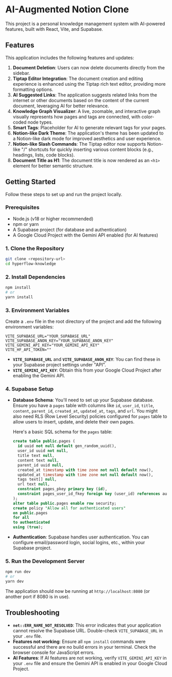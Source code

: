 # AI-Augmented Notion Clone

This project is a personal knowledge management system with AI-powered features, built with React, Vite, and Supabase.

## Features

This application includes the following features and updates:

1.  **Document Deletion**: Users can now delete documents directly from the sidebar.
2.  **Tiptap Editor Integration**: The document creation and editing experience is enhanced using the Tiptap rich text editor, providing more formatting options.
3.  **AI Suggested Links**: The application suggests related links from the internet or other documents based on the content of the current document, leveraging AI for better relevance.
4.  **Knowledge Graph Visualizer**: A live, zoomable, and interactive graph visually represents how pages and tags are connected, with color-coded node types.
5.  **Smart Tags**: Placeholder for  AI to generate relevant tags for your pages.
6.  **Notion-like Dark Theme**: The application's theme has been updated to a Notion-like dark mode for improved aesthetics and user experience.
7.  **Notion-like Slash Commands**: The Tiptap editor now supports Notion-like "/" shortcuts for quickly inserting various content blocks (e.g., headings, lists, code blocks).
8.  **Document Title as H1**: The document title is now rendered as an `<h1>` element for better semantic structure.

## Getting Started

Follow these steps to set up and run the project locally.

### Prerequisites

*   Node.js (v18 or higher recommended)
*   npm or yarn
*   A Supabase project (for database and authentication)
*   A Google Cloud Project with the Gemini API enabled (for AI features)

### 1. Clone the Repository

```bash
git clone <repository-url>
cd hyperflow-knowledge
```

### 2. Install Dependencies

```bash
npm install
# or
yarn install
```

### 3. Environment Variables

Create a `.env` file in the root directory of the project and add the following environment variables:

```
VITE_SUPABASE_URL="YOUR_SUPABASE_URL"
VITE_SUPABASE_ANON_KEY="YOUR_SUPABASE_ANON_KEY"
VITE_GEMINI_API_KEY="YOUR_GEMINI_API_KEY"
VITE_HF_API_TOKEN=""
```

*   **`VITE_SUPABASE_URL`** and **`VITE_SUPABASE_ANON_KEY`**: You can find these in your Supabase project settings under "API".
*   **`VITE_GEMINI_API_KEY`**: Obtain this from your Google Cloud Project after enabling the Gemini API.

### 4. Supabase Setup

*   **Database Schema**: You'll need to set up your Supabase database. Ensure you have a `pages` table with columns like `id`, `user_id`, `title`, `content`, `parent_id`, `created_at`, `updated_at`, `tags`, and `url`. You might also need RLS (Row Level Security) policies configured for `pages` table to allow users to insert, update, and delete their own pages.

    Here's a basic SQL schema for the `pages` table:

    ```sql
    create table public.pages (
      id uuid not null default gen_random_uuid(),
      user_id uuid not null,
      title text null,
      content text null,
      parent_id uuid null,
      created_at timestamp with time zone not null default now(),
      updated_at timestamp with time zone not null default now(),
      tags text[] null,
      url text null,
      constraint pages_pkey primary key (id),
      constraint pages_user_id_fkey foreign key (user_id) references auth.users (id) on delete cascade
    );
    alter table public.pages enable row security;
    create policy "Allow all for authenticated users"
    on public.pages
    for all
    to authenticated
    using (true);
    ```

*   **Authentication**: Supabase handles user authentication. You can configure email/password login, social logins, etc., within your Supabase project.

### 5. Run the Development Server

```bash
npm run dev
# or
yarn dev
```

The application should now be running at `http://localhost:8080` (or another port if 8080 is in use).

## Troubleshooting

*   **`net::ERR_NAME_NOT_RESOLVED`**: This error indicates that your application cannot resolve the Supabase URL. Double-check `VITE_SUPABASE_URL` in your `.env` file.
*   **Features not working**: Ensure all `npm install` commands were successful and there are no build errors in your terminal. Check the browser console for JavaScript errors.
*   **AI Features**: If AI features are not working, verify `VITE_GEMINI_API_KEY` in your `.env` file and ensure the Gemini API is enabled in your Google Cloud Project.

